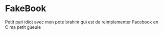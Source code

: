 # FakeBook
Petit pari idiot avec mon pote brahim qui est de reimplementer Facebook en C ma petit gueule 
